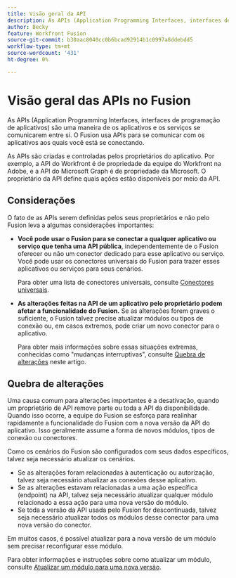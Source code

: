 ```yaml
---
title: Visão geral da API
description: As APIs (Application Programming Interfaces, interfaces de programação de aplicativos) são uma maneira de os aplicativos e os serviços se comunicarem entre si. O Fusion usa APIs para se comunicar com o aplicativo ao qual você está se conectando. Cada aplicativo tem uma API separada.
author: Becky
feature: Workfront Fusion
source-git-commit: b30aac8040cc0b6bcad92914b1c0997a8ddebdd5
workflow-type: tm+mt
source-wordcount: '431'
ht-degree: 0%

---
```


# Visão geral das APIs no Fusion

<!--Add me to TOCs-->

As APIs (Application Programming Interfaces, interfaces de programação de aplicativos) são uma maneira de os aplicativos e os serviços se comunicarem entre si. O Fusion usa APIs para se comunicar com os aplicativos aos quais você está se conectando.

As APIs são criadas e controladas pelos proprietários do aplicativo. Por exemplo, a API do Workfront é de propriedade da equipe do Workfront na Adobe, e a API do Microsoft Graph é de propriedade da Microsoft. O proprietário da API define quais ações estão disponíveis por meio da API.

## Considerações

O fato de as APIs serem definidas pelos seus proprietários e não pelo Fusion leva a algumas considerações importantes:

* **Você pode usar o Fusion para se conectar a qualquer aplicativo ou serviço que tenha uma API pública**, independentemente de o Fusion oferecer ou não um conector dedicado para esse aplicativo ou serviço. Você pode usar os conectores universais do Fusion para trazer esses aplicativos ou serviços para seus cenários.

  Para obter uma lista de conectores universais, consulte [Conectores universais](/help/workfront-fusion/references/apps-and-modules/apps-and-modules-toc.md#universal-connectors).

* **As alterações feitas na API de um aplicativo pelo proprietário podem afetar a funcionalidade do Fusion.** Se as alterações forem graves o suficiente, o Fusion talvez precise atualizar módulos ou tipos de conexão ou, em casos extremos, pode criar um novo conector para o aplicativo.

  Para obter mais informações sobre essas situações extremas, conhecidas como &quot;mudanças interruptivas&quot;, consulte [Quebra de alterações](#breaking-changes) neste artigo.


## Quebra de alterações

Uma causa comum para alterações importantes é a desativação, quando um proprietário de API remove parte ou toda a API da disponibilidade. Quando isso ocorre, a equipe do Fusion se esforça para realinhar rapidamente a funcionalidade do Fusion com a nova versão da API do aplicativo. Isso geralmente assume a forma de novos módulos, tipos de conexão ou conectores.

Como os cenários do Fusion são configurados com seus dados específicos, talvez seja necessário atualizar os cenários.

* Se as alterações foram relacionadas à autenticação ou autorização, talvez seja necessário atualizar as conexões desse aplicativo.
* Se as alterações estavam relacionadas a uma ação específica (endpoint) na API, talvez seja necessário atualizar qualquer módulo relacionado a essa ação para uma nova versão do módulo.
* Se toda a versão da API usada pelo Fusion for descontinuada, talvez seja necessário atualizar todos os módulos desse conector para uma nova versão do conector.

Em muitos casos, é possível atualizar para a nova versão de um módulo sem precisar reconfigurar esse módulo.

Para obter informações e instruções sobre como atualizar um módulo, consulte [Atualizar um módulo para uma nova versão](/help/workfront-fusion/manage-scenarios/update-module-to-new-version.md).
